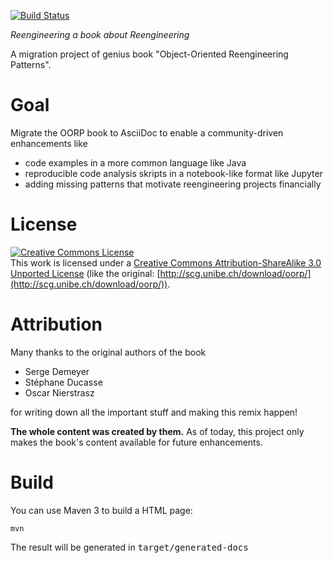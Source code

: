 [![Build Status](https://travis-ci.org/oorp/oorp.svg?branch=master)](https://travis-ci.org/oorp/oorp)

_Reengineering a book about Reengineering_

A migration project of genius book "Object-Oriented Reengineering Patterns".

# Goal
Migrate the OORP book to AsciiDoc to enable a community-driven enhancements like

-  code examples in a more common language like Java
-  reproducible code analysis skripts in a notebook-like format like Jupyter
-  adding missing patterns that motivate reengineering projects financially

# License
<a rel="license" href="http://creativecommons.org/licenses/by-sa/3.0/"><img alt="Creative Commons License" style="border-width:0" src="https://i.creativecommons.org/l/by-sa/3.0/88x31.png" /></a><br />This work is licensed under a <a rel="license" href="http://creativecommons.org/licenses/by-sa/3.0/">Creative Commons Attribution-ShareAlike 3.0 Unported License</a> (like the original: [http://scg.unibe.ch/download/oorp/](http://scg.unibe.ch/download/oorp/)).

# Attribution
Many thanks to the original authors of the book

* Serge Demeyer
* Stéphane Ducasse
* Oscar Nierstrasz

for writing down all the important stuff and making this remix happen!

**The whole content was created by them.** As of today, this project only makes the book's content available for future enhancements.

# Build
You can use Maven 3 to build a HTML page:
```
mvn
```
The result will be generated in <tt>target/generated-docs</tt>


